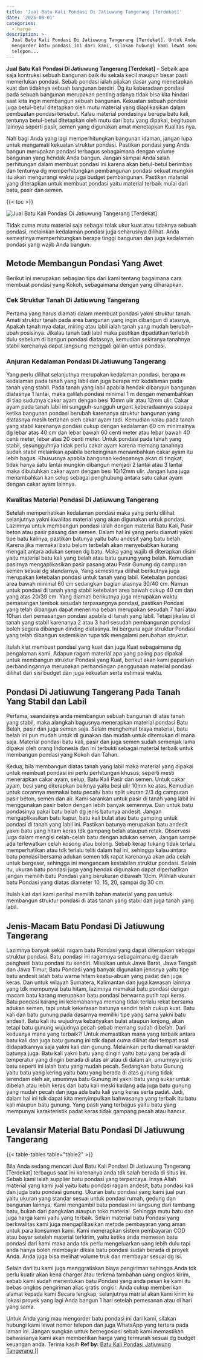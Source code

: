 ```yaml
---
title: 'Jual Batu Kali Pondasi Di Jatiuwung Tangerang [Terdekat]'
date: '2025-08-01'
categories:
  - harga
description: >-
  Jual Batu Kali Pondasi Di Jatiuwung Tangerang [Terdekat]. Untuk Anda yang mau
  mengorder batu pondasi ini dari kami, silakan hubungi kami lewat nomor
  telepon...
---
```


**Jual Batu Kali Pondasi Di Jatiuwung Tangerang \[Terdekat\]** – Sebaik apa saja kontruksi sebuah bangunan baik itu sekala kecil maupun besar pasti memerlukan pondasi. Sebab pondasi ialah pijakan dasar yang menetapkan kuat dan tidaknya sebuah bangunan berdiri. Dg itu keberadaan pondasi pada sebuah bangunan merupakan penting adanya tidak bisa kita hindari saat kita ingin membangun sebuah bangunan. Kekuatan sebuah pondasi juga betul-betul ditetapkan oleh mutu material yang diaplikasikan dalam pembuatan pondasi tersebut. Kalau material pondasinya berupa batu kali, tentunya betul-betul ditetapkan oleh mutu dari batu yang dipakai, begitupun lainnya seperti pasir, semen yang digunakan amat menetapkan Kualitas nya.

Nah bagi Anda yang lagi memperhitungkan bangunan idaman, jangan lupa untuk mengamati kekuatan struktur pondasi. Pastikan pondasi yang Anda bangun merupakan pondasi terbagus sebagaimana dengan volume bangunan yang hendak Anda bangun. Jangan sampai Anda salah perhitungan dalam membuat pondasi ini karena akan betul-betul berimbas dan tentunya dg memperhitungkan pembangunan pondasi sekuat mungkin itu akan mengurangi waktu juga budget pembangunan. Pastikan material yang diterapkan untuk membuat pondasi yaitu material terbaik mulai dari batu, pasir dan semen.

{{< toc >}}

![Jual Batu Kali Pondasi Di Jatiuwung Tangerang [Terdekat]](/images/jual-batu-kali-24.png)

Tidak cuma mutu material saja sebagai tolak ukur kuat atau tidaknya sebuah pondasi, melainkan kedalaman pondasi juga seharusnya dilihat. Anda semestinya memperhitungkan berapa tinggi bangunan dan juga kedalaman pondasi yang wajib Anda bangun.

## Metode Membangun Pondasi Yang Awet

Berikut ini merupakan sebagian tips dari kami tentang bagaimana cara membuat pondasi yang Kokoh, sebagaimana dengan yang diharapkan.

### Cek Struktur Tanah Di Jatiuwung Tangerang

Pertama yang harus diamati dalam membuat pondasi yakni struktur tanah. Amati struktur tanah pada area bangunan yang ingin dibangun di atasnya, Apakah tanah nya datar, miring atau labil ialah tanah yang mudah berubah-ubah posisinya. Jikalau tanah tadi labil maka pastikan dipadatkan terlebih dulu sebelum di bangun pondasi diatasnya, kemudian sekiranya tanahnya stabil karenanya dapat langsung menggali galian untuk pondasi.

### Anjuran Kedalaman Pondasi Di Jatiuwung Tangerang

Yang perlu dilihat selanjutnya merupakan kedalaman pondasi, berapa m kedalaman pada tanah yang labil dan juga berapa mtr kedalaman pada tanah yang stabil. Pada tanah yang labil apabila hendak dibangun bangunan diatasnya 1 lantai, maka galilah pondasi minimal 1 m dengan menambahkan di tiap sudutnya cakar ayam dengan besi 10mm ulir atau 12mm ulir. Cakar ayam pada tanah labil ini sungguh-sungguh urgent keberadaannya supaya ketika bangunan pondasi berubah karenanya struktur bangunan yang diatasnya masih tertahan oleh cakar ayam tadi. Kemudian kalau pada tanah yang stabil karenanya pondasi cukup dengan kedalaman 60 cm minimalnya dg lebar atas 40 cm dan lebar bawah 60 centi meter atau lebar bawah 40 centi meter, lebar atas 20 centi meter. Untuk pondasi pada tanah yang stabil, sesungguhnya tidak perlu cakar ayam karena memang tanahnya sudah stabil melainkan apabila berkeinginan menambahkan cakar ayam itu lebih bagus. Khususnya apabila bangunan kedepannya akan di tingkat, tidak hanya satu lantai mungkin dibangun menjadi 2 lantai atau 3 lantai maka dibutuhkan cakar ayam dengan besi 10/12mm ulir. Jangan lupa juga menambahkan kan selup sebagai penghubung antara satu cakar ayam dengan cakar ayam lainnya.

### Kwalitas Material Pondasi Di Jatiuwung Tangerang

Setelah memperhatikan kedalaman pondasi maka yang perlu dilihat selanjutnya yakni kwalitas material yang akan digunakan untuk pondasi. Lazimnya untuk membangun pondasi ialah dengan material Batu Kali, Pasir beton atau pasir pasang dan semen. Dalam hal ini yang perlu diamati yakni tipe batu kalinya, pastikan batunya yaitu batu andesit yang batu belah. Karena jika memakai batu belum terbelah akan menyebabkan kurang mengait antara adukan semen dg batu. Maka yang wajib di diterapkan disini yaitu material batu kali yang belah atau batu gunung yang belah. Kemudian pasirnya mengaplikasikan pasir pasang atau Pasir Gunung dg campuran semen sesuai dg standarnya, Yang semestinya dilihat berikutnya juga merupakan ketebalan pondasi untuk tanah yang labil. Ketebalan pondasi area bawah minimal 60 cm sedangkan bagian atasnya 30/40 cm. Namun untuk pondasi di tanah yang stabil ketebalan area bawah cukup 40 cm dan yang atas 20/30 cm. Yang diamati berikutnya juga merupakan waktu pemasangan tembok sesudah terpasangnya pondasi, pastikan Pondasi yang telah dibangun dapat menerima beban merupakan sesudah 7 hari atau 10hari dari pemasangan pondasi apabila di tanah yang labil. Tetapi jikalau di tanah yang stabil karenanya 2 atau 3 hari sesudah pembangunan pondasi boleh segera dibangun dinding diatasnya. Ini berguna agar struktur Pondasi yang telah dibangun sedemikian rupa tdk mengalami perubahan struktur.

Itulah kiat membuat pondasi yang kuat dan juga Kuat sebagaimana dg pengalaman kami. Adapun ragam material apa yang paling pas dipakai untuk membangun struktur Pondasi yang Kuat, berikut akan kami paparkan perbandingannya merupakan perbandingan penggunaan material pondasi dilihat dari sisi budget dan juga kekuatan serta estimasi waktu.

## Pondasi Di Jatiuwung Tangerang Pada Tanah Yang Stabil dan Labil

Pertama, seandainya anda membangun sebuah bangunan di atas tanah yang stabil, maka alangkah bagusnya menerapkan material pondasi Batu Belah, pasir dan juga semen saja. Selain menghemat biaya material, batu belah ini pun mudah untuk di gunakan dan mudah untuk ditemukan di mana saja. Material pondasi batu kali, pasir dan juga semen sudah semenjak lama dipakai oleh orang Indonesia dan ini terbukti sebagai material terbaik untuk membangun pondasi yang Kokoh dan Tahan.

Kedua, bila membangun diatas tanah yang labil maka material yang dipakai untuk membuat pondasi ini perlu perhitungan khusus; seperti mesti menerapkan cakar ayam, selup, Batu Kali Pasir dan semen. Untuk cakar ayam, besi yang diterapkan baiknya yaitu besi ulir 10mm ke atas. Kemudian untuk corannya memakai batu pecah/ batu split ukuran 2/3 dg campuran pasir beton, semen dan air. Kami sarankan untuk pasir di tanah yang labil ini menggunakan pasir beton dengan lebih banyak semennya. Dan untuk batu pondasinya pakai batu belah dg jenis batunya andesit. Jangan mengaplikasikan batu kapur, batu kali bulat atau batu gamping untuk pondasi di tanah yang labil ini. Pastikan batunya merupakan batu andesit yakni batu yang hitam keras tdk gampang belah ataupun retak. Observasi juga dalam mengisi celah-celah batu dengan adukan semen, Jangan sampe ada terlewatkan celah kosong atau bolong. Sebab kerap tukang tidak terlalu memperhatikan atau tdk terlalu teliti dalam hal ini, sehingga kalau antara batu pondasi bersama adukan semen tdk rapat karenanya akan ada celah untuk bergeser, sehingga ini mengancam kestabilan struktur pondasi. Selain itu, ukuran batu pondasi juga yang hendak digunakan dapat diperhatikan jangan memilih batu Pondasi yang berukuran dibawah 10cm. Pilihlah ukuran batu Pondasi yang diatas diameter 10, 15, 20, sampai dg 30 cm.

Itulah kiat dari kami perihal memilih bahan material yang pas untuk membangun struktur pondasi di atas tanah yang stabil dan juga tanah yang labil.

## Jenis-Macam Batu Pondasi Di Jatiuwung Tangerang

Lazimnya banyak sekali ragam batu Pondasi yang dapat diterapkan sebagai struktur pondasi. Batu pondasi ini ragamnya sebagaimana dg daerah penghasil batu pondasi itu sendiri. Misalkan untuk Jawa Barat, Jawa Tengah dan Jawa Timur, Batu Pondasi yang banyak digunakan jenisnya yaitu tipe batu andesit ialah batu warna hitam keabu-abuan yang padat dan juga keras. Dan untuk wilayah Sumatera, Kalimantan dan juga kawasan lainnya yang tdk mempunyai batu hitam, lazimnya memakai batu pondasi dengan macam batu karang merupakan batu pondasi berwarna putih tapi keras. Batu pondasi karang ini kelemahannya memang tidak terlalu rekat bersama adukan semen, tapi untuk kekerasan batunya sendiri telah cukup kuat. Batu kali dan batu gunung pada dasarnya memiliki tipe yang sama yakni batu andesit. Batu kali itu wujudnya kebanyakan bulat ataupun lonjong, akan tetapi batu gunung wujudnya pecah sebab memang sudah dibelah. Dari keduanya mana yang terbaik?! Untuk memastikan mana yang terbaik antara batu kali dan juga batu gunung ini tdk dapat cuma dilihat dari tempat asal didapatkannya saja yakni kali dan gunung. Melainkan perlu diamati karakter batunya juga. Batu kali yakni batu yang dingin yaitu batu yang berada di temperatur yang dingin berada di atas air atau di dalam air, umumnya jenis batu seperti ini ialah batu yang mudah pecah. Sedangkan batu Gunung yaitu batu yang kering yaitu batu yang berada di atas gunung tidak terendam oleh air, umumnya batu Gunung ini yakni batu yang sukar untuk dibelah atau lebih keras dari batu kali meski kadang ada juga batu gunung yang mudah pecah dan juga ada batu kali yang keras serta padat. Jadi, dalam hal ini tdk dapat kita menyimpulkan bahwasanya yang terbaik itu batu kali maupun batu gunung. Yang pasti yang terbagus yaitu batu yang mempunyai karakteristik padat keras tidak gampang pecah atau hancur.

## Levalansir Material Batu Pondasi Di Jatiuwung Tangerang

{{< table-tables table="table2" >}}

Bila Anda sedang mencari Jual Batu Kali Pondasi Di Jatiuwung Tangerang \[Terdekat\] terbagus saat ini karenanya anda tdk salah berada di situs ini. Sebab kami ialah supplier batu pondasi yang terpercaya. Insya Allah material yang kami jual yaitu batu pondasi ragam andesit, batu pondasi kali dan juga batu pondasi gunung. Ukuran batu pondasi yang kami jual pun yaitu ukuran yang standar sesuai untuk pondasi rumah, gedung dan bangunan lainnya. Kami mengambil batu pondasi ini langsung dari tambang batu, bukan dari pangkalan ataupun toko material. Sehingga mutu batu dan juga harga kami yaitu yang terbaik. Selain material batu Pondasi yang berkwalitas kami juga mengaplikasikan metode pembayaran yang aman untuk para konsumen kami. Kami menerapkan sistem pembayaran COD atau bayar setelah material terkirim, yaitu ketika anda memesan batu pondasi dari kami maka anda tdk perlu mengeluarkan uang lebih dulu tapi anda hanya boleh membayar dikala batu pondasi sudah berada di proyek Anda. Anda juga bisa melihat volume truk dan membayar sesuai dg isi.

Selain dari itu kami juga menggratiskan biaya pengiriman sehingga Anda tdk perlu kuatir akan kena charger atau terkena tambahan uang ongkos kirim, sebab kami sudah menentukan batu Pondasi yang anda pesan ke kami itu bebas ongkos pengiriman alias gratis ongkir. Anda cukup memberikan alamat kepada kami Secara lengkap, selanjutnya matrial akan kami kirim ke lokasi proyek yang lagi Anda bangun 1 hari setelah pemesanan atau di hari yang sama.

Untuk Anda yang mau mengorder batu pondasi ini dari kami, silakan hubungi kami lewat nomor telepon dan juga WhatsApp yang tertera pada laman ini. Jangan sungkan untuk bernegosiasi sebab kami memastikan bahwasanya kami akan memberikan harga yang termurah sesuai dg budget keuangan anda. Terima kasih
**Ref by:** [Batu Kali Pondasi Jatiuwung Tangerang []](https://id.wikipedia.org/wiki/Batu)

